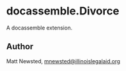 # docassemble.Divorce

A docassemble extension.

## Author

Matt Newsted, mnewsted@illinoislegalaid.org

